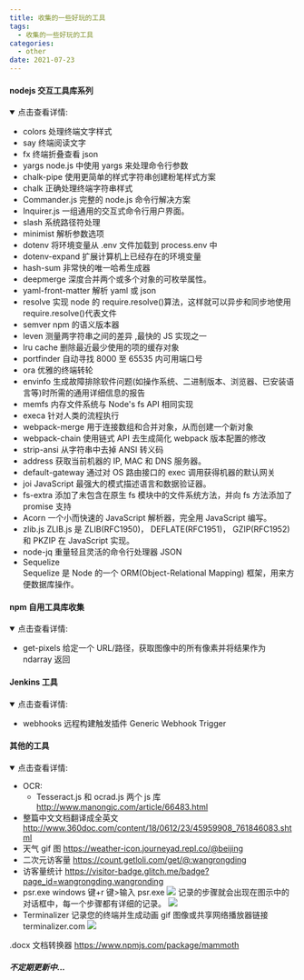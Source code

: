 ```yaml
---
title: 收集的一些好玩的工具
tags:
  - 收集的一些好玩的工具
categories:
  - other
date: 2021-07-23
---
```


#### nodejs 交互工具库系列

<details open>
    <summary>点击查看详情:</summary>

- colors
  处理终端文字样式
- say
  终端阅读文字
- fx
  终端折叠查看 json
- yargs
  node.js 中使用 yargs 来处理命令行参数
- chalk-pipe
  使用更简单的样式字符串创建粉笔样式方案
- chalk
  正确处理终端字符串样式
- Commander.js
  完整的 node.js 命令行解决方案
- Inquirer.js
  一组通用的交互式命令行用户界面。
- slash
  系统路径符处理
- minimist
  解析参数选项
- dotenv
  将环境变量从 .env 文件加载到 process.env 中
- dotenv-expand
  扩展计算机上已经存在的环境变量
- hash-sum
  非常快的唯一哈希生成器
- deepmerge
  深度合并两个或多个对象的可枚举属性。
- yaml-front-matter
  解析 yaml 或 json
- resolve
  实现 node 的 require.resolve()算法，这样就可以异步和同步地使用 require.resolve()代表文件
- semver
  npm 的语义版本器
- leven
  测量两字符串之间的差异
  ,最快的 JS 实现之一
- lru cache
  删除最近最少使用的项的缓存对象
- portfinder
  自动寻找 8000 至 65535 内可用端口号
- ora
  优雅的终端转轮
- envinfo
  生成故障排除软件问题(如操作系统、二进制版本、浏览器、已安装语言等)时所需的通用详细信息的报告
- memfs
  内存文件系统与 Node's fs API 相同实现
- execa
  针对人类的流程执行
- webpack-merge
  用于连接数组和合并对象，从而创建一个新对象
- webpack-chain
  使用链式 API 去生成简化 webpack 版本配置的修改
- strip-ansi
  从字符串中去掉 ANSI 转义码
- address
  获取当前机器的 IP, MAC 和 DNS 服务器。
- default-gateway
  通过对 OS 路由接口的 exec 调用获得机器的默认网关
- joi
  JavaScript 最强大的模式描述语言和数据验证器。
- fs-extra
  添加了未包含在原生 fs 模块中的文件系统方法，并向 fs 方法添加了 promise 支持
- Acorn
  一个小而快速的 JavaScript 解析器，完全用 JavaScript 编写。
- zlib.js
  ZLIB.js 是 ZLIB(RFC1950)， DEFLATE(RFC1951)， GZIP(RFC1952)和 PKZIP 在 JavaScript 实现。
- node-jq
  重量轻且灵活的命令行处理器 JSON
- Sequelize  
  Sequelize 是 Node 的一个 ORM(Object-Relational Mapping) 框架，用来方便数据库操作。

</details>

#### npm 自用工具库收集

<details open>
    <summary>点击查看详情:</summary>

- get-pixels
  给定一个 URL/路径，获取图像中的所有像素并将结果作为 ndarray 返回

</details>

#### Jenkins 工具

<details open>
    <summary>点击查看详情:</summary>

- webhooks 远程构建触发插件
  Generic Webhook Trigger

</details>

#### 其他的工具

<details open>
    <summary>点击查看详情:</summary>

- OCR:
  - Tesseract.js 和 ocrad.js 两个 js 库
    http://www.manongjc.com/article/66483.html
- 整篇中文文档翻译成全英文
  http://www.360doc.com/content/18/0612/23/45959908_761846083.shtml
- 天气 gif 图
  https://weather-icon.journeyad.repl.co/@beijing
- 二次元访客量
  https://count.getloli.com/get/@:wangrongding
- 访客量统计
  https://visitor-badge.glitch.me/badge?page_id=wangrongding.wangronding
- psr.exe
  windows 键+r 键>输入 psr.exe
  ![](https://exp-picture.cdn.bcebos.com/dd58d02c5b1b1ede10e1038a981fceecd2d90f91.jpg?x-bce-process=image%2Fresize%2Cm_lfit%2Cw_500%2Climit_1%2Fquality%2Cq_80)
  记录的步骤就会出现在图示中的对话框中，每一个步骤都有详细的记录。
  ![](https://exp-picture.cdn.bcebos.com/1f9feadca039131f29d1706ae275f2c4ed990a91.jpg?x-bce-process=image%2Fresize%2Cm_lfit%2Cw_500%2Climit_1%2Fquality%2Cq_80)
- Terminalizer
  记录您的终端并生成动画 gif 图像或共享网络播放器链接 terminalizer.com
  ![](https://github.com/faressoft/terminalizer/raw/master/img/demo.gif?raw=true)

</details>

.docx 文档转换器
https://www.npmjs.com/package/mammoth

##### 不定期更新中...
